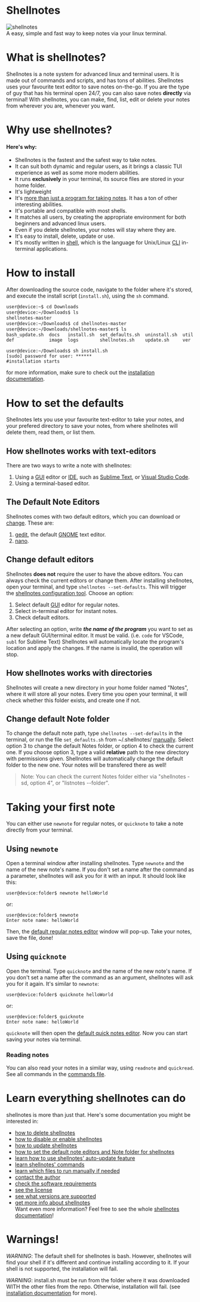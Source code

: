 # Shellnotes
![shellnotes](https://raw.githubusercontent.com/dmarakom6/shellnotes/master/image/shellnotes.jpg)  
A easy, simple and fast way to keep notes via your linux terminal.

# What is shellnotes?
Shellnotes  is  a note system for advanced linux and terminal users. It is made out of commands and scripts, and has tons of abilities.
Shellnotes uses your favourite text editor to save notes on-the-go. If you are the type of guy that has his terminal open 24/7, you can also save notes __directly__ via terminal!
With shellnotes, you can make, find, list, edit or delete your notes from wherever you are, whenever you want. 

# Why use shellnotes?
#### Here's why:
* Shellnotes is the fastest and the safest way to take notes.  
* It can suit both dynamic and regular users, as it brings a classic TUI experience as well as some more modern abilities.  
* It runs __exclusively__ in your terminal, its source files are stored in your home folder.  
* It's lightweight  
* It's [more than just a program for taking notes](#learn-everything-shellnotes-can-do). It has a ton of other interesting abilities.
* It's portable and compatible with most shells.
* It matches all users, by creating the appropriate environment for both beginners and advanced linux users.
* Even if you delete shellnotes, your notes will stay where they are.
* It's easy to install, delete, update or use.
* It's mostly written in [shell](https://en.wikipedia.org/wiki/Shell_script), which is the language for Unix/Linux [CLI](https://en.wikipedia.org/wiki/Command-line_interface)  in-terminal applications.

# How to install
After downloading the source code, navigate to the folder where it's stored, and execute the install script (`install.sh`), using the `sh` command.
```sh
user@device:~$ cd Downloads
user@device:~/Downloads$ ls
shellnotes-master
user@device:~/Downloads$ cd shellnotes-master
user@device:~/Downloads/shellnotes-master$ ls
bash_update.sh  docs   install.sh  set_defaults.sh  uninstall.sh  util
def             image  logs        shellnotes.sh    update.sh     ver
```
```
user@device:~/Downloads$ sh install.sh
[sudo] password for user: ******
#installation starts
```
for more information, make sure to check out the [installation documentation](https://github.com/dmarakom6/shellnotes/blob/master/docs/installing.txt).


# How to set the defaults
Shellnotes lets you use your favourite text-editor to take your notes, and your prefered directory to save your notes, from where shellnotes will delete them, read them, or list them.
## How shellnotes works with text-editors
There are two ways to write a note with shellnotes:
1. Using a [GUI](https://en.wikipedia.org/wiki/Graphical_user_interface) editor or [IDE](https://en.wikipedia.org/wiki/Integrated_development_environment), such as [Sublime Text](https://www.sublimetext.com/), or [Visual Studio Code](https://code.visualstudio.com/).  
2. Using a terminal-based editor. 
## The Default Note Editors
Shellnotes comes with two default editors, which you can download or [change](#change-default-editors). These are:
1. [gedit](https://wiki.gnome.org/Apps/Gedit), the default [GNOME](https://www.gnome.org/) text editor.
2. [nano](https://www.nano-editor.org/).
 

## Change default editors  
Shellnotes __does not__ require the user to have the above editors. You can always check the current editors or change them.
After installing shellnotes, open your terminal, and type `shellnotes --set-defaults`. This will trigger the [shellnotes configuration tool](https://github.com/dmarakom6/shellnotes/blob/master/set_defaults.sh). Choose an option:
1. Select default [GUI](https://en.wikipedia.org/wiki/Graphical_user_interface) editor for regular notes.
2. Select in-terminal editor for instant notes.
3. Check default editors.

After selecting an option, write ___the name of the program___ you want to set as a new default GUI/terminal editor. It must be valid. (i.e. `code` for VSCode, `subl` for Sublime Text) Shellnotes will automatically locate the program's location and apply the changes. If the name is invalid, the operation will stop.

## How shellnotes works with directories
Shellnotes will create a new directory in your home folder named "Notes", where it will store all your notes. Every time you open your terminal, it will check whether this folder exists, and create one if not.

## Change default Note folder
To change the default note path, type `shellnotes --set-defaults` in the terminal, or run the file `set_defaults.sh` from ~/.shellnotes/ [manually](https://github.com/dmarakom6/shellnotes/blob/master/docs/run.txt).
Select option 3 to change the default Notes folder, or option 4 to check the current one.
If you choose option 3, type a valid __relative__ path to the new directory with permissions given. Shellnotes will automatically change the default folder to the new one. Your notes will be transfered there as well!
> Note: You can check the current Notes folder either via "shellnotes -sd, option 4", or "listnotes --folder".  

# Taking your first note
You can either use `newnote` for regular notes, or `quicknote` to take a note directly from your terminal.
## Using `newnote`
Open a terminal window after installing shellnotes. Type `newnote` and the name of the new note's name. If you don't set a name after the command as a parameter, shellnotes will ask you for it with an input.
It should look like this:
```
user@device:folder$ newnote helloWorld
```
or:
```
user@device:folder$ newnote
Enter note name: helloWorld
```
Then, the [default regular notes editor](#the-default-note-editors) window will pop-up. Take your notes, save the file, done!
## Using `quicknote`
Open the terminal. Type `quicknote` and the name of the new note's name. If you don't set a name after the command as an argument, shellnotes will ask you for it again.
It's similar to `newnote`:
```
user@device:folder$ quicknote helloWorld
```
or:
```
user@device:folder$ quicknote
Enter note name: helloWorld
```
`quicknote` will then open the [default quick notes editor](#the-default-note-editors). Now you can start saving your notes via terminal.
### Reading notes
You can also read your notes in a similar way, using `readnote` and `quickread`. See all commands in the [commands file](https://github.com/dmarakom6/shellnotes/blob/master/docs/commands.txt).

# Learn everything shellnotes can do
shellnotes is more than just that. Here's some documentation you might be interested in:  
* [how to delete shellnotes](https://github.com/dmarakom6/shellnotes/blob/master/docs/uninstalling.txt)  
* [how to disable or enable shellnotes](https://github.com/dmarakom6/shellnotes/blob/master/docs/disabling.txt)  
* [how to update shellnotes](https://github.com/dmarakom6/shellnotes/blob/master/docs/updating.txt)  
* [how to set the default note editors and Note folder for shellnotes](https://github.com/dmarakom6/shellnotes/blob/master/docs/setdefaults.txt)  
* [learn how to use shellnotes' auto-update feature](https://github.com/dmarakom6/shellnotes/blob/master/docs/auto-update.txt)  
* [learn shellnotes' commands](https://github.com/dmarakom6/shellnotes/blob/master/docs/commands.txt)  
* [learn which files to run manually if needed](https://github.com/dmarakom6/shellnotes/blob/master/docs/run.txt)  
* [contact the author](https://github.com/dmarakom6/shellnotes/blob/master/docs/auths/author.txt)  
* [check the software requirements](https://github.com/dmarakom6/shellnotes/blob/master/docs/system/requirements.txt)  
* [see the license](https://github.com/dmarakom6/shellnotes/blob/master/docs/github/RIGHTS.txt)  
* [see what versions are supported](https://github.com/dmarakom6/shellnotes/blob/master/docs/github/SECURITY.md)  
* [get more info about shellnotes](https://github.com/dmarakom6/shellnotes/blob/master/docs/help)  
Want even more information? Feel free to see the whole [shellnotes documentation](https://github.com/dmarakom6/shellnotes/blob/master/docs/)!  


# Warnings!

*WARNING*: The default shell for shellnotes is bash. However, shellnotes will find your shell if it's different and continue installing according to it. If your shell is not supported, the installation will fail.

*WARNING*: install.sh must be run from the folder where it was downloaded WITH the other files from the repo. Otherwise, installation will fail. (see [installation documentation](https://github.com/dmarakom6/shellnotes/blob/master/docs/installing.txt) for more).
